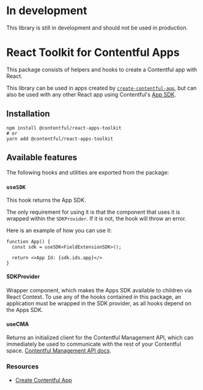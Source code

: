 # In development

This library is still in development and should not be used in production.

# React Toolkit for Contentful Apps

This package consists of helpers and hooks to create a Contentful app with React.

This library can be used in apps created by [`create-contentful-app`](https://www.npmjs.com/package/create-contentful-app), but can also be used with any other React app using Contentful's [App SDK](https://www.npmjs.com/package/@contentful/app-sdk).

## Installation

```shell
npm install @contentful/react-apps-toolkit
# or
yarn add @contentful/react-apps-toolkit
```

## Available features

The following hooks and utilities are exported from the package:

### `useSDK`

This hook returns the App SDK.

The only requirement for using it is that the component that uses it is wrapped within the `SDKProvider`.
If it is not, the hook will throw an error.

Here is an example of how you can use it:

```tsx
function App() {
  const sdk = useSDK<FieldExtensionSDK>();

  return <>App Id: {sdk.ids.app}</>
}

```


#### SDKProvider

Wrapper component, which makes the Apps SDK available to children via React Context. To use any of the hooks contained in this package, an application must be wrapped in the SDK provider, as all hooks depend on the Apps SDK.

#### useCMA

Returns an initialized client for the Contentful Management API, which can immediately be used to communicate with the rest of your Contentful space. [Contentful Management API docs](https://www.contentful.com/developers/docs/references/content-management-api/).

### Resources

- [Create Contentful App](https://www.contentful.com/developers/docs/extensibility/app-framework/create-contentful-app/)
